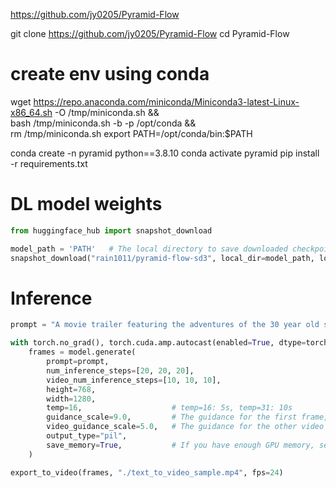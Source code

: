 https://github.com/jy0205/Pyramid-Flow

git clone https://github.com/jy0205/Pyramid-Flow
cd Pyramid-Flow

# create env using conda
wget https://repo.anaconda.com/miniconda/Miniconda3-latest-Linux-x86_64.sh -O /tmp/miniconda.sh && \
    bash /tmp/miniconda.sh -b -p /opt/conda && \
    rm /tmp/miniconda.sh
export PATH=/opt/conda/bin:$PATH

conda create -n pyramid python==3.8.10
conda activate pyramid
pip install -r requirements.txt


# DL model weights
```python
from huggingface_hub import snapshot_download

model_path = 'PATH'   # The local directory to save downloaded checkpoint
snapshot_download("rain1011/pyramid-flow-sd3", local_dir=model_path, local_dir_use_symlinks=False, repo_type='model')
```

# Inference

```python
prompt = "A movie trailer featuring the adventures of the 30 year old space man wearing a red wool knitted motorcycle helmet, blue sky, salt desert, cinematic style, shot on 35mm film, vivid colors"

with torch.no_grad(), torch.cuda.amp.autocast(enabled=True, dtype=torch_dtype):
    frames = model.generate(
        prompt=prompt,
        num_inference_steps=[20, 20, 20],
        video_num_inference_steps=[10, 10, 10],
        height=768,     
        width=1280,
        temp=16,                    # temp=16: 5s, temp=31: 10s
        guidance_scale=9.0,         # The guidance for the first frame, set it to 7 for 384p variant
        video_guidance_scale=5.0,   # The guidance for the other video latent
        output_type="pil",
        save_memory=True,           # If you have enough GPU memory, set it to `False` to improve vae decoding speed
    )

export_to_video(frames, "./text_to_video_sample.mp4", fps=24)
```